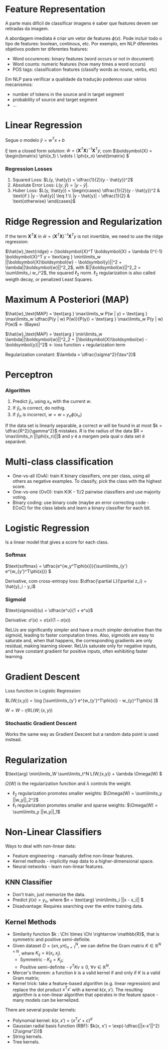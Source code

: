 # Feature Representation

A parte mais difícil de classificar imagens é saber que features devem ser retiradas da imagem.

A abordagem imediata é criar um vetor de features $\phi(x)$. Pode incluir todo o tipo de features: boolean, continous, etc. Por exemplo, em NLP diferentes objetivos podem ter diferentes features:
- Word occurences: binary features (word occurs or not in document)
- Word counts: numeric features (how many times a word occurs)
- POS tags: classification features (classify words as nouns, verbs, etc)

Em NLP para verificar a qualidade da tradução podemos usar vários mecanismos:
- number of tokens in the source and in target segment
- probability of source and target segment
- ...

# Linear Regression

Segue o modelo $\hat{y} = w^Tx + b$

E tem a closed form solution: $\hat{w} = (\boldsymbol{X}^T \boldsymbol{X})^{-1} \boldsymbol{X}^T y$, com $\boldsymbol{X} = \begin{bmatrix} \phi(x_1) \\ \vdots \\ \phi(x_n) \end{bmatrix} $

### Regression Losses

1. Squared Loss: $L(y, \hat{y}) = \dfrac{1}{2}(y - \hat{y})^2$
2. Absolute Error Loss: $L(y, \hat{y}) = |y - \hat{y}|$.
3. Huber Loss: $L(y, \hat{y}) = \begin{cases} \dfrac{1}{2}(y - \hat{y})^2 & \text{if } |y - \hat{y}| \leq 1 \\ |y - \hat{y}| - \dfrac{1}{2} & \text{otherwise} \end{cases}$

# Ridge Regression and Regularization

If the term $\boldsymbol{X}^T \boldsymbol{X}$ in $\hat{w} = (\boldsymbol{X}^T \boldsymbol{X})^{-1} \boldsymbol{X}^T y$ is not invertible, we need to use the ridge regression:

$\hat{w}_\text{ridge} = (\boldsymbol{X}^T \boldsymbol{X} + \lambda I)^{-1} \boldsymbol{X}^T y = \text{arg } \min\limits_w ||\boldsymbol{X}\boldsymbol{w} - \boldsymbol{y}||^2 + \lambda||\boldsymbol{w}||^2_2$, with $||\boldsymbol{w}||^2_2 = \sum\limits_i w_i^2$, the squared $\ell_2$ norm. $\ell_2$ regularization is also called weigth decay, or penalized Least Squares.

# Maximum A Posteriori (MAP)

$\hat{w}_\text{MAP} = \text{arg } \max\limits_w P(w | y) = \text{arg } \max\limits_w \dfrac{P(y | w) P(w)}{P(y)} = \text{arg } \max\limits_w P(y | w) P(w)$ <- (Bayes)

$\hat{w}_\text{MAP} = \text{arg } \min\limits_w \lambda||\boldsymbol{w}||^2_2 + ||\boldsymbol{X}\boldsymbol{w} - \boldsymbol{y}||^2$ <- loss function + regularization term 

Regularization constant: $\lambda = \dfrac{\sigma^2}{\tau^2}$

# Perceptron

### Algorithm

1. Predict $\hat{y}_n$ using $x_n$ with the current $w$.
2. If $\hat{y}_n$ is correct, do nothig.
3. If $\hat{y}_n$ is incorrect, $w = w + y_n \phi(x_n)$

If the data set is linearly separable, a correct $w$ will be found in at most $k = \dfrac{R^2}{\gamma^2}$ mistakes. $R$ is the radius of the data $R = \max\limits_n ||\phi(x_n)||$ and $\gamma$ é a margem pela qual o data set é separável.

# Multi-class classification

- One-vs-all (OvA): train K binary classifiers, one per class, using all others as negative examples. To classify, pick the class with the highest score.
- One-vs-one (OvO): train K(K - 1)/2 pairwise classifiers and use majority voting.
- Binary coding: use binary code (maybe an error correcting code - ECoC) for the class labels and learn a binary classifier for each bit.

# Logistic Regression

Is a linear model that gives a score for each class.

### Softmax

$\text{softmax} = \dfrac{e^{w_y^T\phi(x)}}{\sum\limits_{y'} e^{w_{y'}^T\phi(x)}} $

Derivative, com cross-entropy loss: $\dfrac{\partial L}{\partial z_i} = \hat{y}_i - y_i$

### Sigmoid

$\text{sigmoid}(u) = \dfrac{e^u}{1 + e^u}$

Derivative: $\sigma'(x) = \sigma(x)(1 - \sigma(x))$

ReLUs are significantly simpler and have a much simpler derivative than the sigmoid, leading to faster computation times. Also, sigmoids are easy to saturate and, when that happens, the corresponding gradients are only residual, making learning slower. ReLUs saturate only for negative inputs, and have constant gradient for positive inputs, often exhibiting faster learning.

# Gradient Descent

Loss function in Logistic Regression:

$L(W;(x,y)) = \log [\sum\limits_{y'} e^{w_{y'}^T\phi(x)} - w_{y}^T\phi(x) ]$

$W = W - \eta \nabla L(W;(x,y))$

### Stochastic Gradient Descent

Works the same way as Gradient Descent but a random data point is used instead.

# Regularization

$\text{arg} \min\limits_W \sum\limits_t^N L(W;(x,y)) + \lambda \Omega(W) $

$\Omega(W)$ is the regularization function and $\lambda$ controls the weight.

- $\ell_2$ regularization promotes smaller weights: $\Omega(W) = \sum\limits_y ||w_y||_2^2$
- $\ell_1$ regularization promotes smaller and sparse weights: $\Omega(W) = \sum\limits_y ||w_y||_1$

# Non-Linear Classifiers

Ways to deal with non-linear data:
- Feature engineering - manually define non-linear features.
- Kernel methods - implicitly map data to a higher-dimensional space.
- Neural networks - learn non-linear features.

## KNN Classifier

- Don't train, just memorize the data.
- Predict $\hat{y}(x) = y_n$, where $n = \text{arg} \min\limits_i ||x - x_i|| $
- Disadvantage: Requires searching over the entire training data.

## Kernel Methods

- Similarity function $k : \Chi \times \Chi \rightarrow \mathbb{R}$, that is symmetric
and positive semi-definite.
- Given dataset $D = {(xn, yn)}^N_{n=1}$, we can define the Gram matrix $K \in \mathbb{R}^{N \times N}$, where $K_{ij} = k(x_i, x_j)$.
  - Symmetric - $K_{ij} = K_{ji}$;
  - Positive semi-definite - $v^TKv \geq 0$, $\forall v \in \mathbb{R}^N$.
- Mercer's theorem: a function $k$ is a valid kernel if and only if $K$ is a valid Gram matrix;
- Kernel trick: take a feature-based algorithm (e.g. linear regression) and replace the dot product $x^Tx'$ with a kernel $k(x, x')$. The resulting algorithm is a non-linear algorithm that operates in the feature space - many models can be kernelized.

There are several popular kernels:
- Polynomial kernel: $k(x, x') = (x^Tx' + c)^d$
- Gaussian radial basis function (RBF): $k(x, x') = \exp(-\dfrac{||x-x'||^2}{2\sigma^2})$
- String kernels.
- Tree kernels.